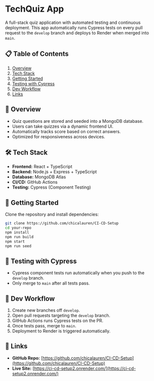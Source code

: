 # TechQuiz App

A full-stack quiz application with automated testing and continuous deployment. This app automatically runs Cypress tests on every pull request to the `develop` branch and deploys to Render when merged into `main`.

## 📋 Table of Contents

1. [Overview](#overview)
2. [Tech Stack](#tech-stack)
3. [Getting Started](#getting-started)
4. [Testing with Cypress](#testing-with-cypress)
5. [Dev Workflow](#dev-workflow)
6. [Links](#links)

## 🧠 Overview

- Quiz questions are stored and seeded into a MongoDB database.
- Users can take quizzes via a dynamic frontend UI.
- Automatically tracks score based on correct answers.
- Optimized for responsiveness across devices.

## 🛠 Tech Stack

- **Frontend:** React + TypeScript  
- **Backend:** Node.js + Express + TypeScript  
- **Database:** MongoDB Atlas  
- **CI/CD:** GitHub Actions  
- **Testing:** Cypress (Component Testing)

## 🚀 Getting Started

Clone the repository and install dependencies:

```bash
git clone https://github.com/chicalauren/CI-CD-Setup
cd your-repo
npm install
npm run build
npm start
npm run seed
```

## 🧪 Testing with Cypress

- Cypress component tests run automatically when you push to the `develop` branch.
- Only merge to `main` after all tests pass.

## 🔄 Dev Workflow

1. Create new branches off `develop`.
2. Open pull requests targeting the `develop` branch.
3. GitHub Actions runs Cypress tests on the PR.
4. Once tests pass, merge to `main`.
5. Deployment to Render is triggered automatically.

## 🔗 Links

- **GitHub Repo:** [https://github.com/chicalauren/CI-CD-Setup](https://github.com/chicalauren/CI-CD-Setup)  
- **Live Site:** [https://ci-cd-setup2.onrender.com/](https://ci-cd-setup2.onrender.com/)
